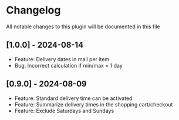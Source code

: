 # Changelog
All notable changes to this plugin will be documented in this file

## [1.0.0] - 2024-08-14
- Feature: Delivery dates in mail per item
- Bug: Incorrect calculation if min/max = 1 day

## [0.9.0] - 2024-08-09

- Feature: Standard delivery time can be activated
- Feature: Summarize delivery times in the shopping cart/checkout
- Feature: Exclude Saturdays and Sundays
